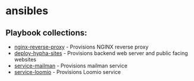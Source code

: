 # ansibles

## Playbook collections:
- [nginx-reverse-proxy](https://github.com/hyphacoop/ansibles/tree/master/nginx-reverse-proxy) - Provisions NGINX reverse proxy
- [deploy-hypha-sites](https://github.com/hyphacoop/ansibles/tree/master/deploy-hypha-sites) - Provisions backend web server and public facing websites
- [service-mailman](https://github.com/hyphacoop/ansibles/tree/master/service-mailman) - Provisions mailman service
- [service-loomio](https://github.com/hyphacoop/ansibles/tree/master/service-loomio) - Provisions Loomio service